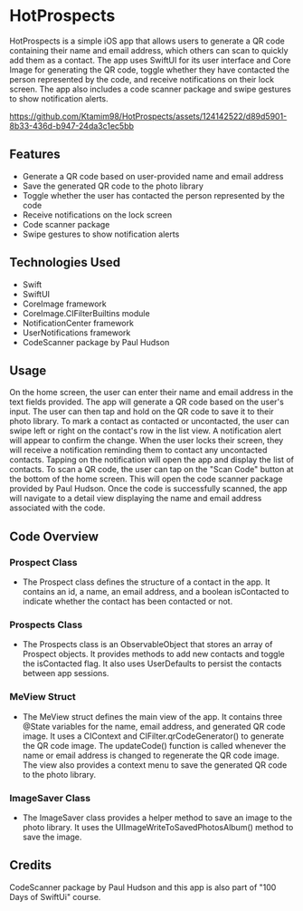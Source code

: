 # HotProspects
HotProspects is a simple iOS app that allows users to generate a QR code containing their name and email address, which others can scan to quickly add them as a contact. The app uses SwiftUI for its user interface and Core Image for generating the QR code, toggle whether they have contacted the person represented by the code, and receive notifications on their lock screen. The app also includes a code scanner package and swipe gestures to show notification alerts.

https://github.com/Ktamim98/HotProspects/assets/124142522/d89d5901-8b33-436d-b947-24da3c1ec5bb


## Features
- Generate a QR code based on user-provided name and email address
- Save the generated QR code to the photo library
- Toggle whether the user has contacted the person represented by the code
- Receive notifications on the lock screen
- Code scanner package
- Swipe gestures to show notification alerts

## Technologies Used
- Swift
- SwiftUI
- CoreImage framework
- CoreImage.CIFilterBuiltins module
- NotificationCenter framework
- UserNotifications framework
- CodeScanner package by Paul Hudson

## Usage
On the home screen, the user can enter their name and email address in the text fields provided. The app will generate a QR code based on the user's input. The user can then tap and hold on the QR code to save it to their photo library.
To mark a contact as contacted or uncontacted, the user can swipe left or right on the contact's row in the list view. A notification alert will appear to confirm the change.
When the user locks their screen, they will receive a notification reminding them to contact any uncontacted contacts. Tapping on the notification will open the app and display the list of contacts.
To scan a QR code, the user can tap on the "Scan Code" button at the bottom of the home screen. This will open the code scanner package provided by Paul Hudson. Once the code is successfully scanned, the app will navigate to a detail view displaying the name and email address associated with the code.


## Code Overview
### Prospect Class
- The Prospect class defines the structure of a contact in the app. It contains an id, a name, an email address, and a boolean isContacted to indicate whether the contact has been contacted or not.

### Prospects Class
- The Prospects class is an ObservableObject that stores an array of Prospect objects. It provides methods to add new contacts and toggle the isContacted flag. It also uses UserDefaults to persist the contacts between app sessions.

### MeView Struct
- The MeView struct defines the main view of the app. It contains three @State variables for the name, email address, and generated QR code image. It uses a CIContext and CIFilter.qrCodeGenerator() to generate the QR code image. The updateCode() function is called whenever the name or email address is changed to regenerate the QR code image. The view also provides a context menu to save the generated QR code to the photo library.

### ImageSaver Class
- The ImageSaver class provides a helper method to save an image to the photo library. It uses the UIImageWriteToSavedPhotosAlbum() method to save the image.

## Credits
CodeScanner package by Paul Hudson and this app is also part of "100 Days of SwiftUi" course.

